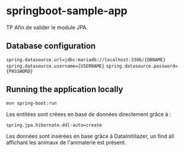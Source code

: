 # springboot-sample-app

TP Afin de valider le module JPA. 

## Database configuration
```spring.datasource.url=jdbc:mariadb://localhost:3306/{DBNAME}```
```spring.datasource.username={USERNAME}```
```spring.datasource.password={PASSWORD}```

## Running the application locally

```mvn spring-boot:run```

Les entitées sont créees en base de données directement grâce à : 

```spring.jpa.hibernate.ddl-auto=create```

Les données sont insérées en base grâce à DataInitiliazer, 
un find all affichant les animaux de l'animalerie est présent. 
